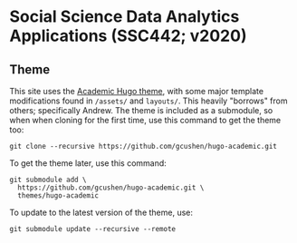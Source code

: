 # Social Science Data Analytics Applications (SSC442; v2020)

## Theme

This site uses the [Academic Hugo theme](https://sourcethemes.com/academic/), with some major template modifications found in `/assets/` and `layouts/`. This heavily "borrows" from others; specifically Andrew. The theme is included as a submodule, so when when cloning for the first time, use this command to get the theme too:

    git clone --recursive https://github.com/gcushen/hugo-academic.git

To get the theme later, use this command:

    git submodule add \
      https://github.com/gcushen/hugo-academic.git \
      themes/hugo-academic

To update to the latest version of the theme, use:

    git submodule update --recursive --remote
